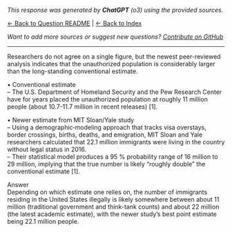 <!-- 
Generated by: chatgpt
Model: o3
Prompt type: sources
Generated at: 2025-06-08T20:20:01.530472
-->

*This response was generated by **ChatGPT** (o3) using the provided sources.*

[← Back to Question README](README.md) | [← Back to Index](../README.md)

*Want to add more sources or suggest new questions? [Contribute on GitHub](https://github.com/justinwest/SuggestedSources)*

---

Researchers do not agree on a single figure, but the newest peer-reviewed analysis indicates that the unauthorized population is considerably larger than the long-standing conventional estimate.

• Conventional estimate  
  – The U.S. Department of Homeland Security and the Pew Research Center have for years placed the unauthorized population at roughly 11 million people (about 10.7-11.7 million in recent releases) [1].

• Newer estimate from MIT Sloan/Yale study  
  – Using a demographic‐modeling approach that tracks visa overstays, border crossings, births, deaths, and emigration, MIT Sloan and Yale researchers calculated that 22.1 million immigrants were living in the country without legal status in 2016.  
  – Their statistical model produces a 95 % probability range of 16 million to 29 million, implying that the true number is likely “roughly double” the conventional estimate [1].

Answer  
Depending on which estimate one relies on, the number of immigrants residing in the United States illegally is likely somewhere between about 11 million (traditional government and think-tank counts) and about 22 million (the latest academic estimate), with the newer study’s best point estimate being 22.1 million people.